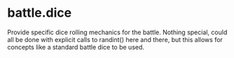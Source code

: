 # battle.dice

Provide specific dice rolling mechanics for the battle. Nothing special, could all be done with explicit calls to randint() here and there, but this allows for concepts like a standard battle dice to be used.
